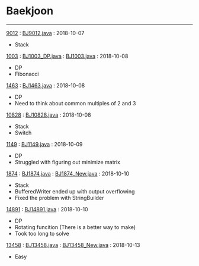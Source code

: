 # Baekjoon
-----
[9012](https://boj.kr/9012) : [BJ9012.java](src/BJ9012.java) : 2018-10-07

- Stack

[1003](https://boj.kr/1003) :
[BJ1003_DP.java](src/BJ1003_DP.java) :
[BJ1003.java](src/BJ1003.java) :
2018-10-08

- DP
- Fibonacci


[1463](http://boj.kr/1463) :
[BJ1463.java](src/BJ1463.java) :
2018-10-08

- DP
- Need to think about common multiples of 2 and 3


[10828](http://boj.kr/10828) :
[BJ10828.java](src/BJ10828.java) :
2018-10-08

- Stack
- Switch

[1149](http://boj.kr/1149) :
[BJ1149.java](src/BJ1149.java) :
2018-10-09

- DP
- Struggled with figuring out minimize matrix

[1874](http://boj.kr/1874) :
[BJ1874.java](src/BJ1874.java) :
[BJ1874_New.java](src/BJ1874_New.java) :
2018-10-10

- Stack
- BufferedWriter ended up with output overflowing
- Fixed the problem with StringBuilder


[14891](http://boj.kr/14891) :
[BJ14891.java](src/BJ14891.java) :
2018-10-10

- DP
- Rotating funcition (There is a better way to make)
- Took too long to solve


[13458](http://boj.kr/13458) :
[BJ13458.java](src/BJ13458.java) :
[BJ13458_New.java](src/BJ13458_New.java) :
2018-10-13

- Easy